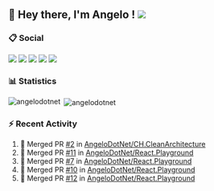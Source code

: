 ## :wave: Hey there, I'm Angelo ! ![](https://img.shields.io/badge/Intel%20Core_i5_12th-0071C5?logo=intel&logoColor=white&style=for-the-badge)

### :clipboard: Social
[![](https://img.shields.io/badge/Twitter-1DA1F2?style=for-the-badge&logo=twitter&logoColor=white)](https://twitter.com/angeloit87)
[![](https://img.shields.io/badge/LinkedIn-0077B5?style=for-the-badge&logo=linkedin&logoColor=white)](https://linkedin.com/in/pirolaangelo)
[![](https://img.shields.io/badge/Telegram-2CA5E0?style=for-the-badge&logo=telegram&logoColor=white)](https://t.me/angeloit87)
[![](https://img.shields.io/badge/YouTube-FF0000?style=for-the-badge&logo=youtube&logoColor=white)](https://www.youtube.com/channel/UCJ19zdw2zsjy4HfL1Tvtksw)
[![](https://img.shields.io/badge/Twitch-9146FF?style=for-the-badge&logo=twitch&logoColor=white)](https://www.twitch.tv/angeloit87)

### :bar_chart: Statistics
<p><img align="left" src="https://github-readme-stats.vercel.app/api/top-langs?username=angelodotnet&show_icons=true&locale=en&layout=compact" alt="angelodotnet" /></p>
<p>&nbsp;<img align="center" src="https://github-readme-stats.vercel.app/api?username=angelodotnet&show_icons=true&locale=en" alt="angelodotnet" /></p>

<!--
### :trophy: Trophies
![](https://github-profile-trophy.vercel.app/?username=angelodotnet&theme=default)

### :chart_with_upwards_trend: Activity Graph
![](https://github-readme-activity-graph.vercel.app/graph?username=angelodotnet&theme=github)
-->

### :zap: Recent Activity

<!--START_SECTION:activity-->
1. 🎉 Merged PR [#2](https://github.com/AngeloDotNet/CH.CleanArchitecture/pull/2) in [AngeloDotNet/CH.CleanArchitecture](https://github.com/AngeloDotNet/CH.CleanArchitecture)
2. 🎉 Merged PR [#11](https://github.com/AngeloDotNet/React.Playground/pull/11) in [AngeloDotNet/React.Playground](https://github.com/AngeloDotNet/React.Playground)
3. 🎉 Merged PR [#7](https://github.com/AngeloDotNet/React.Playground/pull/7) in [AngeloDotNet/React.Playground](https://github.com/AngeloDotNet/React.Playground)
4. 🎉 Merged PR [#10](https://github.com/AngeloDotNet/React.Playground/pull/10) in [AngeloDotNet/React.Playground](https://github.com/AngeloDotNet/React.Playground)
5. 🎉 Merged PR [#12](https://github.com/AngeloDotNet/React.Playground/pull/12) in [AngeloDotNet/React.Playground](https://github.com/AngeloDotNet/React.Playground)
<!--END_SECTION:activity-->
